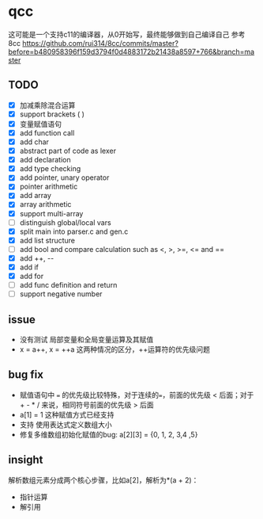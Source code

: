 <!--
 * @Author: QQYYHH
 * @Date: 2022-04-10 14:42:47
 * @LastEditTime: 2022-06-06 15:47:57
 * @LastEditors: QQYYHH
 * @Description: 
 * @FilePath: /pwn/qcc/README.md
 * welcome to my github: https://github.com/QQYYHH
-->
# qcc
这可能是一个支持c11的编译器，从0开始写，最终能够做到自己编译自己
参考 8cc
https://github.com/rui314/8cc/commits/master?before=b480958396f159d3794f0d4883172b21438a8597+766&branch=master<br>


## TODO
- [x] 加减乘除混合运算
- [x] support brackets ( )
- [x] 变量赋值语句
- [x] add function call
- [x] add char
- [x] abstract part of code as lexer
- [x] add declaration
- [x] add type checking
- [x] add pointer, unary operator
- [x] pointer arithmetic
- [x] add array
- [x] array arithmetic
- [x] support multi-array
- [ ] distinguish global/local vars
- [x] split main into parser.c and gen.c
- [x] add list structure
- [ ] add bool and compare calculation such as <, >, >=, <= and == 
- [x] add ++, --
- [x] add if
- [x] add for 
- [ ] add func definition and return
- [ ] support negative number

## issue
- 没有测试 局部变量和全局变量运算及其赋值
- x = a++, x = ++a 这两种情况的区分，++运算符的优先级问题

## bug fix
- 赋值语句中 `=` 的优先级比较特殊，对于连续的`=`，前面的优先级 < 后面；对于+ - * / 来说，相同符号前面的优先级 > 后面
- a[1] = 1 这种赋值方式已经支持
- 支持 使用表达式定义数组大小
- 修复多维数组初始化赋值的bug: a[2][3] = {0, 1, 2, 3,4 ,5}

## insight
解析数组元素分成两个核心步骤，比如a[2]，解析为*(a + 2)：
- 指针运算
- 解引用
